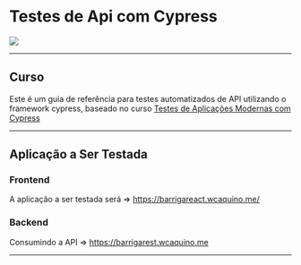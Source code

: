 # Testes de Api com Cypress
![](https://www.softwaretestingclass.com/wp-content/uploads/2018/07/API-Testing.png)

---

## Curso

Este é um guia de referência para testes automatizados de API utilizando o framework cypress, baseado no curso [Testes de Aplicações Modernas com Cypress](https://www.udemy.com/course/testes-cypress/learn/lecture/16891454?start=557#overview)

---

## Aplicação a Ser Testada

### Frontend

A aplicação a ser testada será => https://barrigareact.wcaquino.me/

### Backend

Consumindo a API => https://barrigarest.wcaquino.me

---

